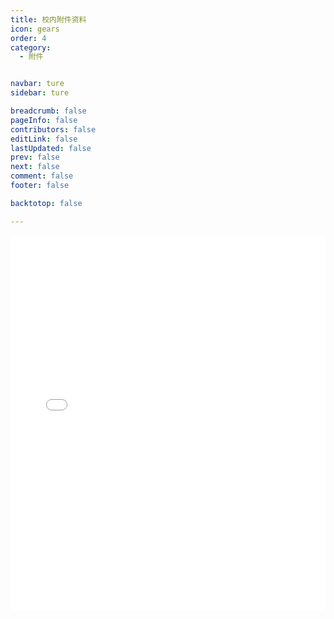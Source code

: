 ```yaml
---
title: 校内附件资料
icon: gears
order: 4
category:
  - 附件


navbar: ture
sidebar: ture

breadcrumb: false
pageInfo: false
contributors: false
editLink: false
lastUpdated: false
prev: false
next: false
comment: false
footer: false

backtotop: false

---
```


<embed src="/assets/sc-img/关于2020年新认定沧州市市级技术创新中心的通知.pdf" width="100%" height="600px" type="application/pdf" />


